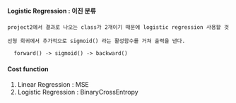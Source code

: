 #### Logistic Regression : 이진 분류 

    project2에서 결과로 나오는 class가 2개이기 때문에 logistic regression 사용할 것 
    
    선형 회귀에서 추가적으로 sigmoid() 라는 활성함수를 거쳐 출력을 낸다. 
    
      forward() -> sigmoid() -> backward() 
      
#### Cost function

  1. Linear Regression : MSE
  2. Logistic Regression : BinaryCrossEntropy
